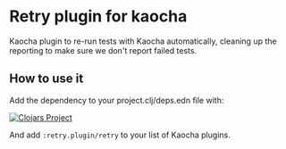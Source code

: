 # Retry plugin for kaocha

Kaocha plugin to re-run tests with Kaocha automatically, cleaning up
the reporting to make sure we don't report failed tests.

## How to use it

Add the dependency to your project.clj/deps.edn file with:

[![Clojars Project](https://img.shields.io/clojars/v/kaocha-retry-plugin.svg)](https://clojars.org/kaocha-retry-plugin)

And add `:retry.plugin/retry` to your list of Kaocha plugins.
